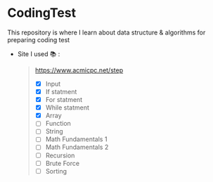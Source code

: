 # CodingTest 
This repository is where I learn about data structure &amp; algorithms for preparing coding test
<br>
 - Site I used 📚 :
   > https://www.acmicpc.net/step
   > - [x] Input
   > - [x] If statment
   > - [x] For statment
   > - [x] While statment
   > - [x] Array
   > - [ ] Function
   > - [ ] String
   > - [ ] Math Fundamentals 1
   > - [ ] Math Fundamentals 2
   > - [ ] Recursion
   > - [ ] Brute Force
   > - [ ] Sorting

